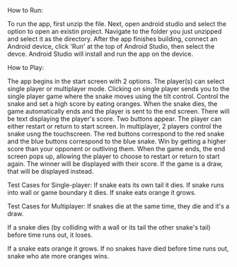 How to Run:

To run the app, first unzip the file. Next, open android studio and select
the option to open an existin project. Navigate to the folder you just unzipped
and select it as the directory. After the app finishes building, connect an
Android device, click 'Run' at the top of Android Studio, then select the devce.
Android Studio will install and run the app on the device.


How to Play:

The app begins in the start screen with 2 options. The player(s) can select
single player or multiplayer mode. Clicking on single player sends you to the
single player game where the snake moves using the tilt control. Control the
snake and set a high score by eating oranges. When the snake dies, the game
automatically ends and the player is sent to the end screen. There will be text
displaying the player's score. Two buttons appear. The player can either restart or
return to start screen. In multiplayer, 2 players control the snake usng the touchscreen.
The red buttons correspond to the red snake and the blue buttons correspond to
the blue snake. Win by getting a higher score than your opponent or outliving
them. When the game ends, the end screen pops up, allowing the player to choose
to restart or return to start again. The winner will be displayed with their score.
If the game is a draw, that will be displayed instead.

Test Cases for Single-player:
If snake eats its own tail it dies.
If snake runs into wall or game boundary it dies.
If snake eats orange it grows.


Test Cases for Multiplayer:
If snakes die at the same time, they die and it's a draw.

If a snake dies (by colliding with a wall or its tail the other snake's tail) 
before time runs out, it loses.

If a snake eats orange it grows. If no snakes have died before time runs out,
snake who ate more oranges wins. 

